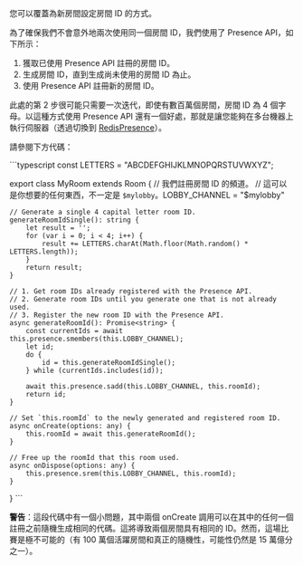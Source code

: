 您可以覆蓋為新房間設定房間 ID 的方式。

為了確保我們不會意外地兩次使用同一個房間 ID，我們使用了 Presence API，如下所示：

1. 獲取已使用 Presence API 註冊的房間 ID。
2. 生成房間 ID，直到生成尚未使用的房間 ID 為止。
3. 使用 Presence API 註冊新的房間 ID。

此處的第 2 步很可能只需要一次迭代，即使有數百萬個房間，房間 ID 為 4 個字母。以這種方式使用 Presence API 還有一個好處，那就是讓您能夠在多台機器上執行伺服器（透過切換到 [RedisPresence](https://docs.colyseus.io/server/presence/#redispresence-clientopts)）。

請參閱下方代碼：

\`\`\`typescript const LETTERS = "ABCDEFGHIJKLMNOPQRSTUVWXYZ";

export class MyRoom extends Room<MyRoomState> { // 我們註冊房間 ID 的頻道。 // 這可以是你想要的任何東西，不一定是 `$mylobby`。LOBBY\_CHANNEL = "$mylobby"

    // Generate a single 4 capital letter room ID.
    generateRoomIdSingle(): string {
        let result = '';
        for (var i = 0; i < 4; i++) {
            result += LETTERS.charAt(Math.floor(Math.random() * LETTERS.length));
        }
        return result;
    }

    // 1. Get room IDs already registered with the Presence API.
    // 2. Generate room IDs until you generate one that is not already used.
    // 3. Register the new room ID with the Presence API.
    async generateRoomId(): Promise<string> {
        const currentIds = await this.presence.smembers(this.LOBBY_CHANNEL);
        let id;
        do {
            id = this.generateRoomIdSingle();
        } while (currentIds.includes(id));
        
        await this.presence.sadd(this.LOBBY_CHANNEL, this.roomId);
        return id;
    }

    // Set `this.roomId` to the newly generated and registered room ID.
    async onCreate(options: any) {
        this.roomId = await this.generateRoomId();
    }

    // Free up the roomId that this room used.
    async onDispose(options: any) {
        this.presence.srem(this.LOBBY_CHANNEL, this.roomId);
    }
} \`\`\`

**警告**：這段代碼中有一個小問題，其中兩個 onCreate 調用可以在其中的任何一個註冊之前隨機生成相同的代碼。這將導致兩個房間具有相同的 ID。然而，這場比賽是極不可能的（有 100 萬個活躍房間和真正的隨機性，可能性仍然是 15 萬億分之一）。
